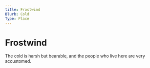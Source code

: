 ```yaml
---
title: Frostwind
Blurb: Cold
Type: Place
---
```

# Frostwind

The cold is harsh but bearable, and the people who live here are very accustomed. 